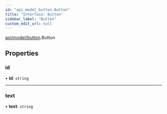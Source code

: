 ```yaml
---
id: "api_model_button.Button"
title: "Interface: Button"
sidebar_label: "Button"
custom_edit_url: null
---
```


[api/model/button](/api/modules/api_model_button.md).Button

## Properties

### id

• **id**: `string`

___

### text

• **text**: `string`
